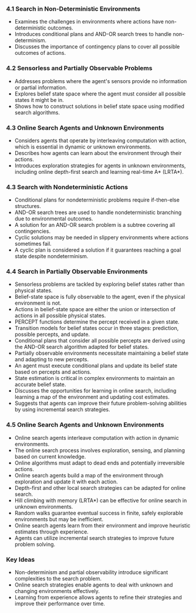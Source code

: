 ### 4.1 Search in Non-Deterministic Environments
- Examines the challenges in environments where actions have non-deterministic outcomes.
- Introduces conditional plans and AND-OR search trees to handle non-determinism.
- Discusses the importance of contingency plans to cover all possible outcomes of actions.

### 4.2 Sensorless and Partially Observable Problems
- Addresses problems where the agent's sensors provide no information or partial information.
- Explores belief state space where the agent must consider all possible states it might be in.
- Shows how to construct solutions in belief state space using modified search algorithms.

### 4.3 Online Search Agents and Unknown Environments
- Considers agents that operate by interleaving computation with action, which is essential in dynamic or unknown environments.
- Describes how agents can learn about the environment through their actions.
- Introduces exploration strategies for agents in unknown environments, including online depth-first search and learning real-time A* (LRTA*).

### 4.3 Search with Nondeterministic Actions
- Conditional plans for nondeterministic problems require if-then-else structures.
- AND-OR search trees are used to handle nondeterministic branching due to environmental outcomes.
- A solution for an AND-OR search problem is a subtree covering all contingencies.
- Cyclic solutions may be needed in slippery environments where actions sometimes fail.
- A cyclic plan is considered a solution if it guarantees reaching a goal state despite nondeterminism.

### 4.4 Search in Partially Observable Environments
- Sensorless problems are tackled by exploring belief states rather than physical states.
- Belief-state space is fully observable to the agent, even if the physical environment is not.
- Actions in belief-state space are either the union or intersection of actions in all possible physical states.
- PERCEPT functions determine the percept received in a given state.
- Transition models for belief states occur in three stages: prediction, possible percepts, and update.
- Conditional plans that consider all possible percepts are derived using the AND-OR search algorithm adapted for belief states.
- Partially observable environments necessitate maintaining a belief state and adapting to new percepts.
- An agent must execute conditional plans and update its belief state based on percepts and actions.
- State estimation is critical in complex environments to maintain an accurate belief state.
- Discusses the opportunities for learning in online search, including learning a map of the environment and updating cost estimates.
- Suggests that agents can improve their future problem-solving abilities by using incremental search strategies.

### 4.5 Online Search Agents and Unknown Environments
- Online search agents interleave computation with action in dynamic environments.
- The online search process involves exploration, sensing, and planning based on current knowledge.
- Online algorithms must adapt to dead ends and potentially irreversible actions.
- Online search agents build a map of the environment through exploration and update it with each action.
- Depth-first and other local search strategies can be adapted for online search.
- Hill climbing with memory (LRTA*) can be effective for online search in unknown environments.
- Random walks guarantee eventual success in finite, safely explorable environments but may be inefficient.
- Online search agents learn from their environment and improve heuristic estimates through experience.
- Agents can utilize incremental search strategies to improve future problem solving.

### Key Ideas
- Non-determinism and partial observability introduce significant complexities to the search problem.
- Online search strategies enable agents to deal with unknown and changing environments effectively.
- Learning from experience allows agents to refine their strategies and improve their performance over time.